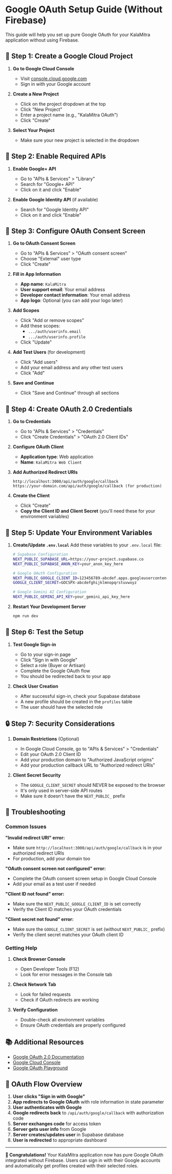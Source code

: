 # Google OAuth Setup Guide (Without Firebase)

This guide will help you set up pure Google OAuth for your KalaMitra application without using Firebase.

## 🚀 Step 1: Create a Google Cloud Project

1. **Go to Google Cloud Console**
   - Visit [console.cloud.google.com](https://console.cloud.google.com)
   - Sign in with your Google account

2. **Create a New Project**
   - Click on the project dropdown at the top
   - Click "New Project"
   - Enter a project name (e.g., "KalaMitra OAuth")
   - Click "Create"

3. **Select Your Project**
   - Make sure your new project is selected in the dropdown

## 🔧 Step 2: Enable Required APIs

1. **Enable Google+ API**
   - Go to "APIs & Services" > "Library"
   - Search for "Google+ API"
   - Click on it and click "Enable"

2. **Enable Google Identity API** (if available)
   - Search for "Google Identity API"
   - Click on it and click "Enable"

## 🔐 Step 3: Configure OAuth Consent Screen

1. **Go to OAuth Consent Screen**
   - Go to "APIs & Services" > "OAuth consent screen"
   - Choose "External" user type
   - Click "Create"

2. **Fill in App Information**
   - **App name**: `KalaMitra`
   - **User support email**: Your email address
   - **Developer contact information**: Your email address
   - **App logo**: Optional (you can add your logo later)

3. **Add Scopes**
   - Click "Add or remove scopes"
   - Add these scopes:
     - `.../auth/userinfo.email`
     - `.../auth/userinfo.profile`
   - Click "Update"

4. **Add Test Users** (for development)
   - Click "Add users"
   - Add your email address and any other test users
   - Click "Add"

5. **Save and Continue**
   - Click "Save and Continue" through all sections

## 🔑 Step 4: Create OAuth 2.0 Credentials

1. **Go to Credentials**
   - Go to "APIs & Services" > "Credentials"
   - Click "Create Credentials" > "OAuth 2.0 Client IDs"

2. **Configure OAuth Client**
   - **Application type**: Web application
   - **Name**: `KalaMitra Web Client`

3. **Add Authorized Redirect URIs**
   ```
   http://localhost:3000/api/auth/google/callback
   https://your-domain.com/api/auth/google/callback (for production)
   ```

4. **Create the Client**
   - Click "Create"
   - **Copy the Client ID and Client Secret** (you'll need these for your environment variables)

## 🔧 Step 5: Update Your Environment Variables

1. **Create/Update `.env.local`**
   Add these variables to your `.env.local` file:
   ```bash
   # Supabase Configuration
   NEXT_PUBLIC_SUPABASE_URL=https://your-project.supabase.co
   NEXT_PUBLIC_SUPABASE_ANON_KEY=your_anon_key_here

   # Google OAuth Configuration
   NEXT_PUBLIC_GOOGLE_CLIENT_ID=123456789-abcdef.apps.googleusercontent.com
   GOOGLE_CLIENT_SECRET=GOCSPX-abcdefghijklmnopqrstuvwxyz

   # Google Gemini AI Configuration
   NEXT_PUBLIC_GEMINI_API_KEY=your_gemini_api_key_here
   ```

2. **Restart Your Development Server**
   ```bash
   npm run dev
   ```

## 🧪 Step 6: Test the Setup

1. **Test Google Sign-in**
   - Go to your sign-in page
   - Click "Sign in with Google"
   - Select a role (Buyer or Artisan)
   - Complete the Google OAuth flow
   - You should be redirected back to your app

2. **Check User Creation**
   - After successful sign-in, check your Supabase database
   - A new profile should be created in the `profiles` table
   - The user should have the selected role

## 🔒 Step 7: Security Considerations

1. **Domain Restrictions** (Optional)
   - In Google Cloud Console, go to "APIs & Services" > "Credentials"
   - Edit your OAuth 2.0 Client ID
   - Add your production domain to "Authorized JavaScript origins"
   - Add your production callback URL to "Authorized redirect URIs"

2. **Client Secret Security**
   - The `GOOGLE_CLIENT_SECRET` should NEVER be exposed to the browser
   - It's only used in server-side API routes
   - Make sure it doesn't have the `NEXT_PUBLIC_` prefix

## 🚨 Troubleshooting

### Common Issues

**"Invalid redirect URI" error:**
- Make sure `http://localhost:3000/api/auth/google/callback` is in your authorized redirect URIs
- For production, add your domain too

**"OAuth consent screen not configured" error:**
- Complete the OAuth consent screen setup in Google Cloud Console
- Add your email as a test user if needed

**"Client ID not found" error:**
- Make sure the `NEXT_PUBLIC_GOOGLE_CLIENT_ID` is set correctly
- Verify the Client ID matches your OAuth credentials

**"Client secret not found" error:**
- Make sure the `GOOGLE_CLIENT_SECRET` is set (without `NEXT_PUBLIC_` prefix)
- Verify the client secret matches your OAuth client ID

### Getting Help

1. **Check Browser Console**
   - Open Developer Tools (F12)
   - Look for error messages in the Console tab

2. **Check Network Tab**
   - Look for failed requests
   - Check if OAuth redirects are working

3. **Verify Configuration**
   - Double-check all environment variables
   - Ensure OAuth credentials are properly configured

## 📚 Additional Resources

- [Google OAuth 2.0 Documentation](https://developers.google.com/identity/protocols/oauth2)
- [Google Cloud Console](https://console.cloud.google.com)
- [Google OAuth Playground](https://developers.google.com/oauthplayground/)

## 🔄 OAuth Flow Overview

1. **User clicks "Sign in with Google"**
2. **App redirects to Google OAuth** with role information in state parameter
3. **User authenticates with Google**
4. **Google redirects back** to `/api/auth/google/callback` with authorization code
5. **Server exchanges code** for access token
6. **Server gets user info** from Google
7. **Server creates/updates user** in Supabase database
8. **User is redirected** to appropriate dashboard

---

**🎉 Congratulations!** Your KalaMitra application now has pure Google OAuth integrated without Firebase. Users can sign in with their Google accounts and automatically get profiles created with their selected roles.
